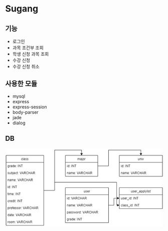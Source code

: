 # Sugang

## 기능
* 로그인
* 과목 조건부 조회
* 학생 신청 과목 조회
* 수강 신청
* 수강 신청 취소

## 사용한 모듈
* mysql
* express
* express-session
* body-parser
* jade
* dialog

## DB
<center><img src="./info-img/diagram.jpg" width="500"></center>
